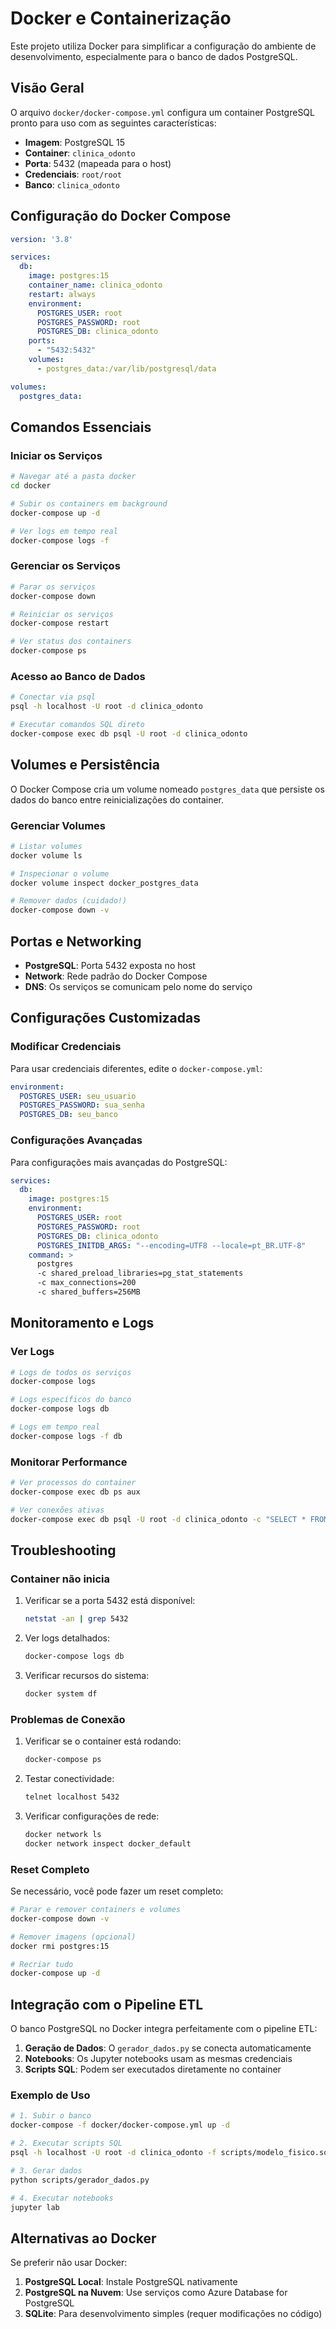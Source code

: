 # Docker e Containerização

Este projeto utiliza Docker para simplificar a configuração do ambiente de desenvolvimento, especialmente para o banco de dados PostgreSQL.

## Visão Geral

O arquivo `docker/docker-compose.yml` configura um container PostgreSQL pronto para uso com as seguintes características:

- **Imagem**: PostgreSQL 15
- **Container**: `clinica_odonto`
- **Porta**: 5432 (mapeada para o host)
- **Credenciais**: `root/root`
- **Banco**: `clinica_odonto`

## Configuração do Docker Compose

```yaml
version: '3.8'

services:
  db:
    image: postgres:15
    container_name: clinica_odonto
    restart: always
    environment:
      POSTGRES_USER: root
      POSTGRES_PASSWORD: root
      POSTGRES_DB: clinica_odonto
    ports:
      - "5432:5432"
    volumes:
      - postgres_data:/var/lib/postgresql/data

volumes:
  postgres_data:
```

## Comandos Essenciais

### Iniciar os Serviços

```bash
# Navegar até a pasta docker
cd docker

# Subir os containers em background
docker-compose up -d

# Ver logs em tempo real
docker-compose logs -f
```

### Gerenciar os Serviços

```bash
# Parar os serviços
docker-compose down

# Reiniciar os serviços
docker-compose restart

# Ver status dos containers
docker-compose ps
```

### Acesso ao Banco de Dados

```bash
# Conectar via psql
psql -h localhost -U root -d clinica_odonto

# Executar comandos SQL direto
docker-compose exec db psql -U root -d clinica_odonto
```

## Volumes e Persistência

O Docker Compose cria um volume nomeado `postgres_data` que persiste os dados do banco entre reinicializações do container.

### Gerenciar Volumes

```bash
# Listar volumes
docker volume ls

# Inspecionar o volume
docker volume inspect docker_postgres_data

# Remover dados (cuidado!)
docker-compose down -v
```

## Portas e Networking

- **PostgreSQL**: Porta 5432 exposta no host
- **Network**: Rede padrão do Docker Compose
- **DNS**: Os serviços se comunicam pelo nome do serviço

## Configurações Customizadas

### Modificar Credenciais

Para usar credenciais diferentes, edite o `docker-compose.yml`:

```yaml
environment:
  POSTGRES_USER: seu_usuario
  POSTGRES_PASSWORD: sua_senha
  POSTGRES_DB: seu_banco
```

### Configurações Avançadas

Para configurações mais avançadas do PostgreSQL:

```yaml
services:
  db:
    image: postgres:15
    environment:
      POSTGRES_USER: root
      POSTGRES_PASSWORD: root
      POSTGRES_DB: clinica_odonto
      POSTGRES_INITDB_ARGS: "--encoding=UTF8 --locale=pt_BR.UTF-8"
    command: >
      postgres 
      -c shared_preload_libraries=pg_stat_statements
      -c max_connections=200
      -c shared_buffers=256MB
```

## Monitoramento e Logs

### Ver Logs

```bash
# Logs de todos os serviços
docker-compose logs

# Logs específicos do banco
docker-compose logs db

# Logs em tempo real
docker-compose logs -f db
```

### Monitorar Performance

```bash
# Ver processos do container
docker-compose exec db ps aux

# Ver conexões ativas
docker-compose exec db psql -U root -d clinica_odonto -c "SELECT * FROM pg_stat_activity;"
```

## Troubleshooting

### Container não inicia

1. Verificar se a porta 5432 está disponível:
   ```bash
   netstat -an | grep 5432
   ```

2. Ver logs detalhados:
   ```bash
   docker-compose logs db
   ```

3. Verificar recursos do sistema:
   ```bash
   docker system df
   ```

### Problemas de Conexão

1. Verificar se o container está rodando:
   ```bash
   docker-compose ps
   ```

2. Testar conectividade:
   ```bash
   telnet localhost 5432
   ```

3. Verificar configurações de rede:
   ```bash
   docker network ls
   docker network inspect docker_default
   ```

### Reset Completo

Se necessário, você pode fazer um reset completo:

```bash
# Parar e remover containers e volumes
docker-compose down -v

# Remover imagens (opcional)
docker rmi postgres:15

# Recriar tudo
docker-compose up -d
```

## Integração com o Pipeline ETL

O banco PostgreSQL no Docker integra perfeitamente com o pipeline ETL:

1. **Geração de Dados**: O `gerador_dados.py` se conecta automaticamente
2. **Notebooks**: Os Jupyter notebooks usam as mesmas credenciais
3. **Scripts SQL**: Podem ser executados diretamente no container

### Exemplo de Uso

```bash
# 1. Subir o banco
docker-compose -f docker/docker-compose.yml up -d

# 2. Executar scripts SQL
psql -h localhost -U root -d clinica_odonto -f scripts/modelo_fisico.sql

# 3. Gerar dados
python scripts/gerador_dados.py

# 4. Executar notebooks
jupyter lab
```

## Alternativas ao Docker

Se preferir não usar Docker:

1. **PostgreSQL Local**: Instale PostgreSQL nativamente
2. **PostgreSQL na Nuvem**: Use serviços como Azure Database for PostgreSQL
3. **SQLite**: Para desenvolvimento simples (requer modificações no código)
